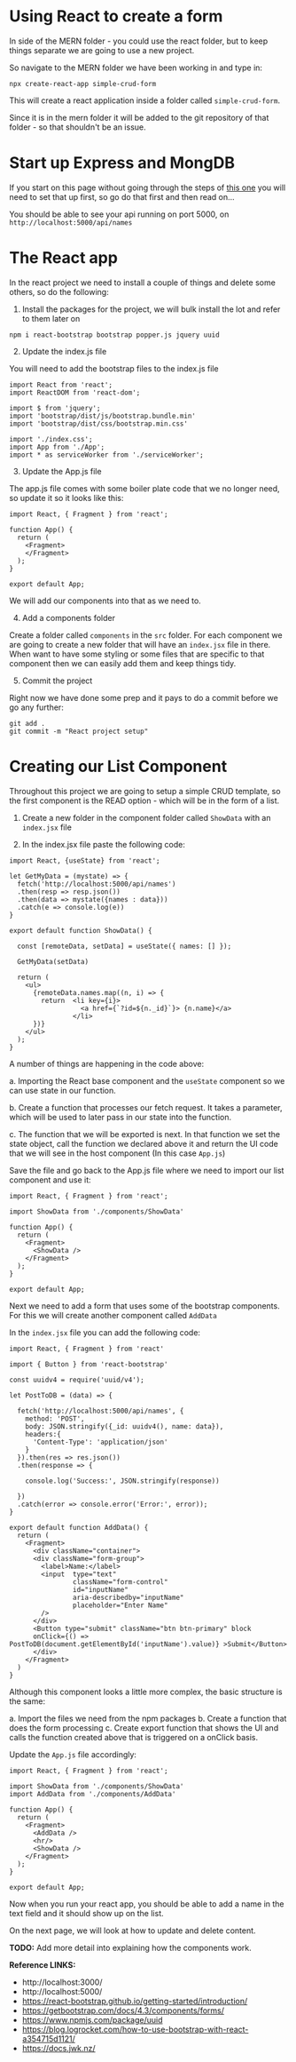 # Using React to create a form

In side of the MERN folder - you could use the react folder, but to keep things separate we are going to use a new project.

So navigate to the MERN folder we have been working in and type in:

```
npx create-react-app simple-crud-form
```

This will create a react application inside a folder called `simple-crud-form`.

Since it is in the mern folder it will be added to the git repository of that folder - so that shouldn't be an issue.

# Start up Express and MongDB

If you start on this page without going through the steps of [this one](./02-quick-setup) you will need to set that up first, so go do that first and then read on...

You should be able to see your api running on port 5000, on `http://localhost:5000/api/names`

# The React app

In the react project we need to install a couple of things and delete some others, so do the following:

1. Install the packages for the project, we will bulk install the lot and refer to them later on

```
npm i react-bootstrap bootstrap popper.js jquery uuid
```

2. Update the index.js file

You will need to add the bootstrap files to the index.js file

```
import React from 'react';
import ReactDOM from 'react-dom';

import $ from 'jquery'; 
import 'bootstrap/dist/js/bootstrap.bundle.min'
import 'bootstrap/dist/css/bootstrap.min.css'

import './index.css';
import App from './App';
import * as serviceWorker from './serviceWorker';
```

3. Update the App.js file

The app.js file comes with some boiler plate code that we no longer need, so update it so it looks like this:

```
import React, { Fragment } from 'react';

function App() {
  return (
    <Fragment>
    </Fragment>
  );
}

export default App;
```

We will add our components into that as we need to.

4. Add a components folder

Create a folder called `components` in the `src` folder. For each component we are going to create a new folder that will have an `index.jsx` file in there. When want to have some styling or some files that are specific to that component then we can easily add them and keep things tidy.

5. Commit the project

Right now we have done some prep and it pays to do a commit before we go any further:

```
git add .
git commit -m "React project setup"
```

# Creating our List Component

Throughout this project we are going to setup a simple CRUD template, so the first component is the READ option - which will be in the form of a list.

1. Create a new folder in the component folder called `ShowData` with an `index.jsx` file

2. In the index.jsx file paste the following code:

```
import React, {useState} from 'react';

let GetMyData = (mystate) => {
  fetch('http://localhost:5000/api/names')
  .then(resp => resp.json())
  .then(data => mystate({names : data}))
  .catch(e => console.log(e))
}

export default function ShowData() {

  const [remoteData, setData] = useState({ names: [] });

  GetMyData(setData)

  return (
    <ul>
      {remoteData.names.map((n, i) => {
        return  <li key={i}>
                  <a href={`?id=${n._id}`}> {n.name}</a>
                </li>
      })}  
    </ul>
  );
}
```

A number of things are happening in the code above:

a. Importing the React base component and the `useState` component so we can use state in our        function.

b. Create a function that processes our fetch request. It takes a parameter, which will be used to later pass in our state into the function.

c. The function that we will be exported is next. In that function we set the state object, call the function we declared above it and return the UI code that we will see in the host component (In this case `App.js`)

Save the file and go back to the App.js file where we need to import our list component and use it:

```
import React, { Fragment } from 'react';

import ShowData from './components/ShowData'

function App() {
  return (
    <Fragment>
      <ShowData />
    </Fragment>
  );
}

export default App;
```

Next we need to add a form that uses some of the bootstrap components. For this we will create another component called `AddData`

In the `index.jsx` file you can add the following code:

```
import React, { Fragment } from 'react'

import { Button } from 'react-bootstrap'

const uuidv4 = require('uuid/v4');

let PostToDB = (data) => {

  fetch('http://localhost:5000/api/names', {
    method: 'POST',
    body: JSON.stringify({_id: uuidv4(), name: data}),
    headers:{
      'Content-Type': 'application/json'
    }
  }).then(res => res.json())
  .then(response => {

    console.log('Success:', JSON.stringify(response))
    
  })
  .catch(error => console.error('Error:', error));
}

export default function AddData() {
  return (
    <Fragment>
      <div className="container">
      <div className="form-group">
        <label>Name:</label>
        <input  type="text" 
                className="form-control" 
                id="inputName" 
                aria-describedby="inputName" 
                placeholder="Enter Name" 
        />
      </div>
      <Button type="submit" className="btn btn-primary" block 
      onClick={() => PostToDB(document.getElementById('inputName').value)} >Submit</Button>
      </div>
    </Fragment>
  )
}
```

Although this component looks a little more complex, the basic structure is the same:

a. Import the files we need from the npm packages
b. Create a function that does the form processing
c. Create export function that shows the UI and calls the function created above that is triggered on a onClick basis.

Update the `App.js` file accordingly:

```
import React, { Fragment } from 'react';

import ShowData from './components/ShowData'
import AddData from './components/AddData'

function App() {
  return (
    <Fragment>
      <AddData />
      <hr/>
      <ShowData />
    </Fragment>
  );
}

export default App;
```

Now when you run your react app, you should be able to add a name in the text field and it should show up on the list.

On the next page, we will look at how to update and delete content.

**TODO:** Add more detail into explaining how the components work.

**Reference LINKS:**

* http://localhost:3000/
* http://localhost:5000/
* https://react-bootstrap.github.io/getting-started/introduction/
* https://getbootstrap.com/docs/4.3/components/forms/
* https://www.npmjs.com/package/uuid
* https://blog.logrocket.com/how-to-use-bootstrap-with-react-a354715d1121/
* https://docs.jwk.nz/
